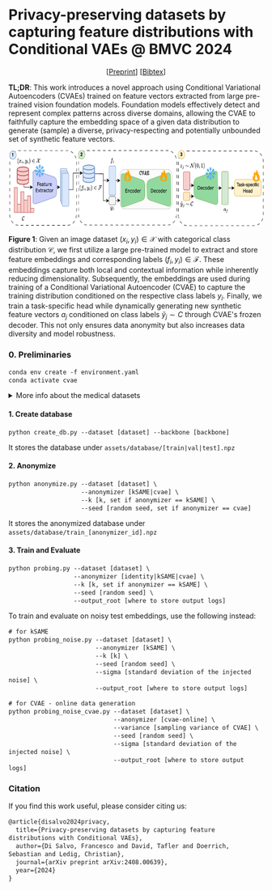 # Privacy-preserving datasets by capturing feature distributions with Conditional VAEs @ BMVC 2024
<p align="center">
    [<a href="https://arxiv.org/abs/2408.00639">Preprint</a>]
    [<a href="#citation">Bibtex</a>]
  </p>

**TL;DR**: This work introduces a novel approach using Conditional Variational Autoencoders (CVAEs) trained on feature vectors extracted from large pre-trained vision foundation models. Foundation models effectively detect and represent complex patterns across diverse domains, allowing the CVAE to faithfully capture the embedding space of a given data distribution to generate (sample) a diverse, privacy-respecting and potentially unbounded set of synthetic feature vectors.

<p align="center">
   <img src="assets/images/pull_figure.png" alt="Pull Figure" height="150px">
</p>

**Figure 1**: Given an image dataset $(x_i,y_i) \in \mathcal{X}$ with categorical class distribution $\mathcal{C}$, we first utilize a large pre-trained model to extract and store feature embeddings and corresponding labels $(f_i,y_i) \in \mathcal{F}$. These embeddings capture both local and contextual information while inherently reducing dimensionality. Subsequently, the embeddings are used during training of a Conditional Variational Autoencoder (CVAE) to capture the training distribution conditioned on the respective class labels $y_i$. Finally, we train a task-specific head while dynamically generating new synthetic feature vectors $a_j$ conditioned on class labels $\tilde y_j \sim C$ through CVAE's frozen decoder. This not only ensures data anonymity but also increases data diversity and model robustness.

### 0. Preliminaries

```
conda env create -f environment.yaml
conda activate cvae
```

<details close>
<summary>More info about the medical datasets</summary>
<br> 

MedMNIST & MedIMeta:
```
mkdir assets/data/medmnist
mkdir assets/data/medimeta

cd assets/data/medmnist 
wget https://zenodo.org/records/10519652/files/breastmnist_224.npz

cd ../medimeta
wget https://zenodo.org/records/7884735/files/organs_axial.zip
wget https://zenodo.org/records/7884735/files/skinl_derm.zip
unzip organs_axial.zip -d .
unzip skinl_derm.zip -d .
cd ../../../
```

⚠️ OCTL: Download the dataset from [this](https://data.mendeley.com/datasets/sncdhf53xc/4) link and preprocess it using the script in `assets/data/octdl/octdl_preprocessing.py`.
</details>


#### 1. Create database

```
python create_db.py --dataset [dataset] --backbone [backbone]
```

It stores the database under `assets/database/[train|val|test].npz`

#### 2. Anonymize

```
python anonymize.py --dataset [dataset] \ 
                    --anonymizer [kSAME|cvae] \
                    --k [k, set if anonymizer == kSAME] \
                    --seed [random seed, set if anonymizer == cvae]
```

It stores the anonymized database under `assets/database/train_[anonymizer_id].npz`

#### 3. Train and Evaluate

```
python probing.py --dataset [dataset] \
                  --anonymizer [identity|kSAME|cvae] \
                  --k [k, set if anonymizer == kSAME] \
                  --seed [random seed] \
                  --output_root [where to store output logs]
```

To train and evaluate on noisy test embeddings, use the following instead:

```
# for kSAME
python probing_noise.py --dataset [dataset] \ 
                        --anonymizer [kSAME] \ 
                        --k [k] \
                        --seed [random seed] \
                        --sigma [standard deviation of the injected noise] \
                        --output_root [where to store output logs]
```

```
# for CVAE - online data generation
python probing_noise_cvae.py --dataset [dataset] \ 
                             --anonymizer [cvae-online] \ 
                             --variance [sampling variance of CVAE] \
                             --seed [random seed] \
                             --sigma [standard deviation of the injected noise] \
                             --output_root [where to store output logs]
```

### Citation

If you find this work useful, please consider citing us:

```
@article{disalvo2024privacy,
  title={Privacy-preserving datasets by capturing feature distributions with Conditional VAEs},
  author={Di Salvo, Francesco and David, Tafler and Doerrich, Sebastian and Ledig, Christian},
  journal={arXiv preprint arXiv:2408.00639},
  year={2024}
}
```


